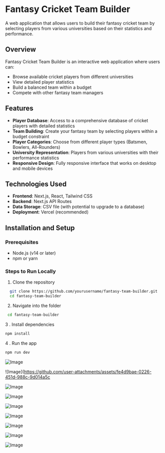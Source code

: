 # Fantasy Cricket Team Builder

A web application that allows users to build their fantasy cricket team by selecting players from various universities based on their statistics and performance.

## Overview

Fantasy Cricket Team Builder is an interactive web application where users can:
- Browse available cricket players from different universities
- View detailed player statistics
- Build a balanced team within a budget
- Compete with other fantasy team managers

## Features

- **Player Database**: Access to a comprehensive database of cricket players with detailed statistics
- **Team Building**: Create your fantasy team by selecting players within a budget constraint
- **Player Categories**: Choose from different player types (Batsmen, Bowlers, All-Rounders)
- **University Representation**: Players from various universities with their performance statistics
- **Responsive Design**: Fully responsive interface that works on desktop and mobile devices

## Technologies Used

- **Frontend**: Next.js, React, Tailwind CSS
- **Backend**: Next.js API Routes
- **Data Storage**: CSV file (with potential to upgrade to a database)
- **Deployment**: Vercel (recommended)

## Installation and Setup

### Prerequisites
- Node.js (v14 or later)
- npm or yarn

### Steps to Run Locally

1. Clone the repository
 ```bash
   git clone https://github.com/yourusername/fantasy-team-builder.git
   cd fantasy-team-builder
```

2. Navigate into the folder
``` bash
 cd fantasy-team-builder
```

3 . Install dependencies
``` bash
npm install
```
4 . Run the app
``` bash
npm run dev
```
![Image](https://github.com/user-attachments/assets/a8942b86-5af2-4687-8615-e98efd618e3d)

![Image](https://github.com/user-attachments/assets/fe4d9bae-0226-451d-988c-9d014a5c

![Image](https://github.com/user-attachments/assets/0fc568f7-00ae-42f3-aa7a-4595fa6feb3b)

![Image](https://github.com/user-attachments/assets/81436b10-9b59-4c46-9a30-36ca13bbc07c)

![Image](https://github.com/user-attachments/assets/f71bc93b-d2d0-4430-be9f-28791135d1fa)

![Image](https://github.com/user-attachments/assets/ffd4e379-2cf4-4892-95d4-c2c4486510f6)

![Image](https://github.com/user-attachments/assets/7b618c0b-9265-4806-99bc-468f13cc9368)

![Image](https://github.com/user-attachments/assets/25857b96-2161-4e4c-a3c3-318bb72eb3ab)

![Image](https://github.com/user-attachments/assets/54b2273a-bb37-4c1e-89c6-19265f9ba26a)
